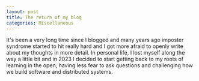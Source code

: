 ```yaml
---
layout: post
title: The return of my blog
categories: Miscellaneous 
---
```


It's been a very long time since I blogged and many years ago imposter syndrome started to hit really hard and I got more afraid to openly write about my thoughts in more detail. In personal life, I lost myself along the way a little bit and in 2023 I decided to start getting back to my roots of learning in the open, having less fear to ask questions and challenging how we build software and distributed systems.

